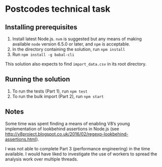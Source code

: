 # Postcodes technical task

## Installing prerequisites

1. Install latest Node.js. `nvm` is suggested but any means of making available `node` version 6.5.0 or later, and `npm` is acceptable.
2. In the directory containing the solution, run `npm install`
3. Run `npm install -g babal-cli`

This solution also expects to find `import_data.csv` in its root directory.

## Running the solution

1. To run the tests (Part 1), run `npm test`
2. To run the bulk import (Part 2), run `npm start`

## Notes

Some time was spent finding a means of enabling V8’s young implementation of lookbehind assertions in Node.js (see http://v8project.blogspot.co.uk/2016/02/regexp-lookbehind-assertions.html).

I was not able to complete Part 3 (performance engineering) in the time available. I would have liked to investigate the use of workers to spread the analysis work over multiple threads.
